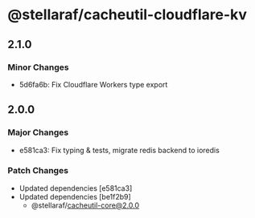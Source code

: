 # @stellaraf/cacheutil-cloudflare-kv

## 2.1.0

### Minor Changes

- 5d6fa6b: Fix Cloudflare Workers type export

## 2.0.0

### Major Changes

- e581ca3: Fix typing & tests, migrate redis backend to ioredis

### Patch Changes

- Updated dependencies [e581ca3]
- Updated dependencies [be1f2b9]
  - @stellaraf/cacheutil-core@2.0.0
